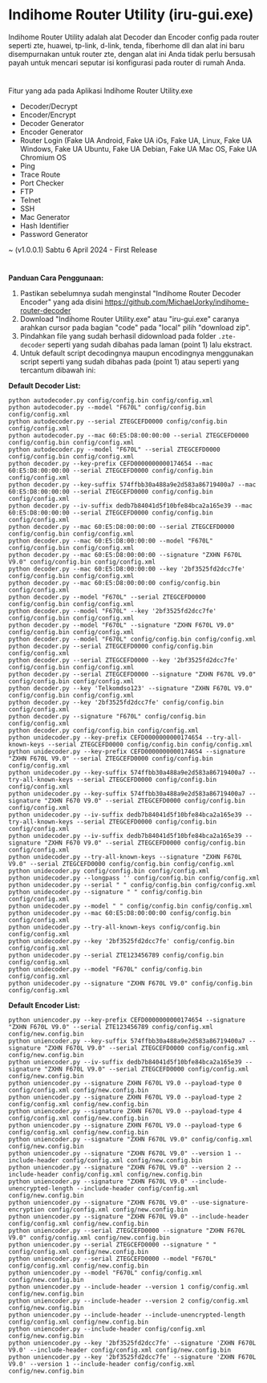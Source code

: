 # Indihome Router Utility (iru-gui.exe)

Indihome Router Utility adalah alat Decoder dan Encoder config pada router seperti zte, huawei, tp-link, d-link, tenda, fiberhome dll dan alat ini baru disempurnakan untuk router zte, dengan alat ini Anda tidak perlu bersusah payah untuk mencari seputar isi konfigurasi pada router di rumah Anda.
#
Fitur yang ada pada Aplikasi Indihome Router Utility.exe 
- Decoder/Decrypt
- Encoder/Encrypt
- Decoder Generator
- Encoder Generator
- Router Login (Fake UA Android, Fake UA iOs, Fake UA, Linux, Fake UA Windows, Fake UA Ubuntu, Fake UA Debian, Fake UA Mac OS, Fake UA Chromium OS
- Ping
- Trace Route
- Port Checker
- FTP
- Telnet
- SSH
- Mac Generator
- Hash Identifier
- Password Generator

~ (v1.0.0.1)
Sabtu 6 April 2024 - First Release
#
<b>Panduan Cara Penggunaan:</b>
1. Pastikan sebelumnya sudah menginstal "Indihome Router Decoder Encoder" yang ada disini https://github.com/MichaelJorky/indihome-router-decoder
2. Download "Indihome Router Utility.exe" atau "iru-gui.exe" caranya arahkan cursor pada bagian "code" pada "local" pilih "download zip".
3. Pindahkan file yang sudah berhasil didownload pada folder ```.zte-decoder``` seperti yang sudah dibahas pada laman (point 1) lalu ekstract.
4. Untuk default script decodingnya maupun encodingnya menggunakan script seperti yang sudah dibahas pada (point 1) atau seperti yang tercantum dibawah ini:

<b>Default Decoder List:</b>
```
python autodecoder.py config/config.bin config/config.xml
python autodecoder.py --model "F670L" config/config.bin config/config.xml
python autodecoder.py --serial ZTEGCEFD0000 config/config.bin config/config.xml
python autodecoder.py --mac 60:E5:D8:00:00:00 --serial ZTEGCEFD0000 config/config.bin config/config.xml
python autodecoder.py --model "F670L" --serial ZTEGCEFD0000 config/config.bin config/config.xml
python decoder.py --key-prefix CEFD0000000000174654 --mac 60:E5:D8:00:00:00 --serial ZTEGCEFD0000 config/config.bin config/config.xml
python decoder.py --key-suffix 574ffbb30a488a9e2d583a86719400a7 --mac 60:E5:D8:00:00:00 --serial ZTEGCEFD0000 config/config.bin config/config.xml
python decoder.py --iv-suffix dedb7b84041d5f10bfe84bca2a165e39 --mac 60:E5:D8:00:00:00 --serial ZTEGCEFD0000 config/config.bin config/config.xml
python decoder.py --mac 60:E5:D8:00:00:00 --serial ZTEGCEFD0000 config/config.bin config/config.xml
python decoder.py --mac 60:E5:D8:00:00:00 --model "F670L" config/config.bin config/config.xml
python decoder.py --mac 60:E5:D8:00:00:00 --signature "ZXHN F670L V9.0" config/config.bin config/config.xml
python decoder.py --mac 60:E5:D8:00:00:00 --key '2bf3525fd2dcc7fe' config/config.bin config/config.xml
python decoder.py --mac 60:E5:D8:00:00:00 config/config.bin config/config.xml
python decoder.py --model "F670L" --serial ZTEGCEFD0000 config/config.bin config/config.xml
python decoder.py --model "F670L" --key '2bf3525fd2dcc7fe' config/config.bin config/config.xml
python decoder.py --model "F670L" --signature "ZXHN F670L V9.0" config/config.bin config/config.xml
python decoder.py --model "F670L" config/config.bin config/config.xml
python decoder.py --serial ZTEGCEFD0000 config/config.bin config/config.xml
python decoder.py --serial ZTEGCEFD0000 --key '2bf3525fd2dcc7fe' config/config.bin config/config.xml
python decoder.py --serial ZTEGCEFD0000 --signature "ZXHN F670L V9.0" config/config.bin config/config.xml
python decoder.py --key 'Telkomdso123' --signature "ZXHN F670L V9.0" config/config.bin config/config.xml
python decoder.py --key '2bf3525fd2dcc7fe' config/config.bin config/config.xml
python decoder.py --signature "F670L" config/config.bin config/config.xml
python decoder.py config/config.bin config/config.xml
python unidecoder.py --key-prefix CEFD0000000000174654 --try-all-known-keys --serial ZTEGCEFD0000 config/config.bin config/config.xml
python unidecoder.py --key-prefix CEFD0000000000174654 --signature "ZXHN F670L V9.0" --serial ZTEGCEFD0000 config/config.bin config/config.xml
python unidecoder.py --key-suffix 574ffbb30a488a9e2d583a86719400a7 --try-all-known-keys --serial ZTEGCEFD0000 config/config.bin config/config.xml
python unidecoder.py --key-suffix 574ffbb30a488a9e2d583a86719400a7 --signature "ZXHN F670 V9.0" --serial ZTEGCEFD0000 config/config.bin config/config.xml
python unidecoder.py --iv-suffix dedb7b84041d5f10bfe84bca2a165e39 --try-all-known-keys --serial ZTEGCEFD0000 config/config.bin config/config.xml
python unidecoder.py --iv-suffix dedb7b84041d5f10bfe84bca2a165e39 --signature "ZXHN F670 V9.0" --serial ZTEGCEFD0000 config/config.bin config/config.xml
python unidecoder.py --try-all-known-keys --signature "ZXHN F670L V9.0" --serial ZTEGCEFD0000 config/config.bin config/config.xml
python unidecoder.py config/config.bin config/config.xml
python unidecoder.py --longpass '' config/config.bin config/config.xml
python unidecoder.py --serial " " config/config.bin config/config.xml
python unidecoder.py --signature " " config/config.bin config/config.xml
python unidecoder.py --model " " config/config.bin config/config.xml
python unidecoder.py --mac 60:E5:D8:00:00:00 config/config.bin config/config.xml
python unidecoder.py --try-all-known-keys config/config.bin config/config.xml
python unidecoder.py --key '2bf3525fd2dcc7fe' config/config.bin config/config.xml
python unidecoder.py --serial ZTE123456789 config/config.bin config/config.xml
python unidecoder.py --model "F670L" config/config.bin config/config.xml
python unidecoder.py --signature "ZXHN F670L V9.0" config/config.bin config/config.xml
```
<b>Default Encoder List:</b>
```
python uniencoder.py --key-prefix CEFD0000000000174654 --signature "ZXHN F670L V9.0" --serial ZTE123456789 config/config.xml config/new.config.bin
python uniencoder.py --key-suffix 574ffbb30a488a9e2d583a86719400a7 --signature "ZXHN F670L V9.0" --serial ZTEGCEFD0000 config/config.xml config/new.config.bin
python uniencoder.py --iv-suffix dedb7b84041d5f10bfe84bca2a165e39 --signature "ZXHN F670L V9.0" --serial ZTEGCEFD0000 config/config.xml config/new.config.bin
python uniencoder.py --signature ZXHN F670L V9.0 --payload-type 0 config/config.xml config/new.config.bin
python uniencoder.py --signature ZXHN F670L V9.0 --payload-type 2 config/config.xml config/new.config.bin
python uniencoder.py --signature ZXHN F670L V9.0 --payload-type 4 config/config.xml config/new.config.bin
python uniencoder.py --signature ZXHN F670L V9.0 --payload-type 6 config/config.xml config/new.config.bin
python uniencoder.py --signature "ZXHN F670L V9.0" config/config.xml config/new.config.bin
python uniencoder.py --signature "ZXHN F670L V9.0" --version 1 --include-header config/config.xml config/new.config.bin
python uniencoder.py --signature "ZXHN F670L V9.0" --version 2 --include-header config/config.xml config/new.config.bin
python uniencoder.py --signature "ZXHN F670L V9.0" --include-unencrypted-length --include-header config/config.xml config/new.config.bin
python uniencoder.py --signature "ZXHN F670L V9.0" --use-signature-encryption config/config.xml config/new.config.bin
python uniencoder.py --signature "ZXHN F670L V9.0" --include-header config/config.xml config/new.config.bin
python uniencoder.py --serial ZTEGCEFD0000 --signature "ZXHN F670L V9.0" config/config.xml config/new.config.bin
python uniencoder.py --serial ZTEGCEFD0000 --signature " " config/config.xml config/new.config.bin
python uniencoder.py --serial ZTEGCEFD0000 --model "F670L" config/config.xml config/new.config.bin
python uniencoder.py --model "F670L" config/config.xml config/new.config.bin
python uniencoder.py --include-header --version 1 config/config.xml config/new.config.bin
python uniencoder.py --include-header --version 2 config/config.xml config/new.config.bin
python uniencoder.py --include-header --include-unencrypted-length config/config.xml config/new.config.bin
python uniencoder.py --include-header config/config.xml config/new.config.bin
python uniencoder.py --key '2bf3525fd2dcc7fe' --signature 'ZXHN F670L V9.0' --include-header config/config.xml config/new.config.bin
python uniencoder.py --key '2bf3525fd2dcc7fe' --signature 'ZXHN F670L V9.0' --version 1 --include-header config/config.xml config/new.config.bin
```


